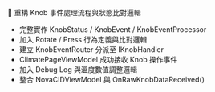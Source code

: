 🔧 重構 Knob 事件處理流程與狀態比對邏輯

- 完整實作 KnobStatus / KnobEvent / KnobEventProcessor
- 加入 Rotate / Press 行為定義與比對邏輯
- 建立 KnobEventRouter 分派至 IKnobHandler
- ClimatePageViewModel 成功接收 Knob 操作事件
- 加入 Debug Log 與溫度數值調整邏輯
- 整合 NovaCIDViewModel 與 OnRawKnobDataReceived()
